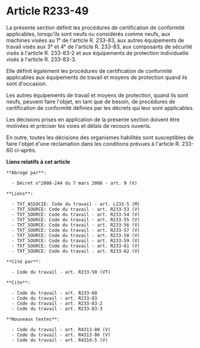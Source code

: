 # Article R233-49

La présente section définit les procédures de certification de conformité applicables, lorsqu'ils sont neufs ou considérés
comme neufs, aux machines visées au 1° de l'article R. 233-83, aux autres équipements de travail visés aux 3° et 4° de
l'article R. 233-83, aux composants de sécurité visés à l'article R. 233-83-2 et aux équipements de protection individuelle
visés à l'article R. 233-83-3.

Elle définit également les procédures de certification de conformité applicables aux équipements de travail et moyens de
protection quand ils sont d'occasion.

Les autres équipements de travail et moyens de protection, quand ils sont neufs, peuvent faire l'objet, en tant que de
besoin, de procédures de certification de conformité définies par les décrets qui leur sont applicables.

Les décisions prises en application de la présente section doivent être motivées et préciser les voies et délais de recours
ouverts.

En outre, toutes les décisions des organismes habilités sont susceptibles de faire l'objet d'une réclamation dans les
conditions prévues à l'article R. 233-60 ci-après.

**Liens relatifs à cet article**

	**Abrogé par**:

	  - Décret n°2008-244 du 7 mars 2008 - art. 9 (V)

	**Liens**:

	  - TXT_ASSOCIE: Code du travail - art. L233-5 (M)
	  - TXT_SOURCE: Code du travail - art. R233-53 (V)
	  - TXT_SOURCE: Code du travail - art. R233-54 (V)
	  - TXT_SOURCE: Code du travail - art. R233-55 (V)
	  - TXT_SOURCE: Code du travail - art. R233-56 (V)
	  - TXT_SOURCE: Code du travail - art. R233-57 (V)
	  - TXT_SOURCE: Code du travail - art. R233-58 (V)
	  - TXT_SOURCE: Code du travail - art. R233-59 (V)
	  - TXT_SOURCE: Code du travail - art. R233-61 (V)
	  - TXT_SOURCE: Code du travail - art. R233-62 (V)

	**Cité par**:

	  - Code du travail - art. R233-50 (VT)

	**Cite**:

	  - Code du travail - art. R233-60
	  - Code du travail - art. R233-83
	  - Code du travail - art. R233-83-2
	  - Code du travail - art. R233-83-3

	**Nouveaux textes**:

	  - Code du travail - art. R4313-80 (V)
	  - Code du travail - art. R4313-86 (V)
	  - Code du travail - art. R4314-5 (V)
